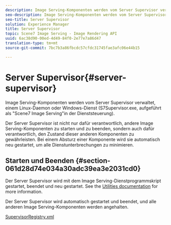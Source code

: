 ```yaml
---
description: Image Serving-Komponenten werden vom Server Supervisor verwaltet, einem Linux-Daemon oder Windows-Dienst (S7Supervisor.exe, aufgeführt als "Scene7 Image Serving"in der Dienststeuerung).
seo-description: Image Serving-Komponenten werden vom Server Supervisor verwaltet, einem Linux-Daemon oder Windows-Dienst (S7Supervisor.exe, aufgeführt als "Scene7 Image Serving"in der Dienststeuerung).
seo-title: Server Supervisor
solution: Experience Manager
title: Server Supervisor
topic: Scene7 Image Serving - Image Rendering API
uuid: 6ac38d90-00ed-4d49-84f0-2e77e7a86d47
translation-type: tm+mt
source-git-commit: 7bc7b3a86fbcdc57cfdc31745fae3afc06e44b15

---
```



# Server Supervisor{#server-supervisor}

Image Serving-Komponenten werden vom Server Supervisor verwaltet, einem Linux-Daemon oder Windows-Dienst (S7Supervisor.exe, aufgeführt als &quot;Scene7 Image Serving&quot;in der Dienststeuerung).

Der Server Supervisor ist nicht nur dafür verantwortlich, andere Image Serving-Komponenten zu starten und zu beenden, sondern auch dafür verantwortlich, den Zustand dieser anderen Komponenten zu gewährleisten. Bei einem Absturz einer Komponente wird sie automatisch neu gestartet, um alle Dienstunterbrechungen zu minimieren.

## Starten und Beenden {#section-061d28d74e034a30adc39ea3e2031cd0}

Der Server Supervisor wird mit dem Image Serving-Dienstprogrammskript gestartet, beendet und neu gestartet. See the [Utilities documentation](../../../is-api/is-utils/utilities/c-location-of-utilities.md#concept-bae61e53344449af978502cac6be8b5f) for more information.

Der Server Supervisor wird automatisch gestartet und beendet, und alle anderen Image Serving-Komponenten werden angehalten.

[SupervisorRegistry.xml](../../../is-api/image-serving-api-ref/c-configuration-and-administration/r-server-configuration-files/r-supervisorregistry.md#reference-b55f37a7a7a044d19c1722f5130906c6)

